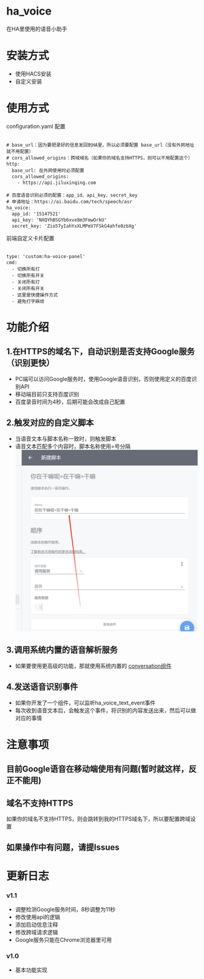 # ha_voice
在HA里使用的语音小助手

# 安装方式
 - 使用HACS安装
 - 自定义安装

# 使用方式

configuration.yaml 配置
```

# base_url：因为要把录好的信息发回到HA里，所以必须要配置 base_url（没有外网地址就不用配置）
# cors_allowed_origins：跨域域名（如果你的域名支持HTTPS，则可以不用配置这个）
http:
  base_url: 在外网使用时必须配置
  cors_allowed_origins:
    - https://api.jiluxinqing.com

# 百度语音识别必须的配置：app_id、api_key、secret_key
# 申请地址：https://ai.baidu.com/tech/speech/asr
ha_voice:
  app_id: '15147521'
  api_key: 'NXQYhBSGYb6xve8m3FmwOrkU'
  secret_key: 'Zio57yIahYxXLMPmV7FSkG4ahfe0zbXg'

```

前端自定义卡片配置
```

type: 'custom:ha-voice-panel'
cmd:
  - 切换所有灯
  - 切换所有开关
  - 关闭所有灯
  - 关闭所有开关
  - 这里是快捷操作方式
  - 避免打字麻烦

```

# 功能介绍

## 1.在HTTPS的域名下，自动识别是否支持Google服务（识别更快）
- PC端可以访问Google服务时，使用Google语音识别，否则使用定义的百度识别API
- 移动端目前只支持百度识别
- 百度录音时间为4秒，后期可能会改成自己配置

## 2.触发对应的自定义脚本
- 当语音文本与脚本名称一致时，则触发脚本
- 语音文本匹配多个内容时，脚本名称使用=号分隔
![选择媒体插件](./screenshorts/1.png)

## 3.调用系统内置的语音解析服务
- 如果要使用更高级的功能，那就使用系统内置的 [conversation组件](https://www.home-assistant.io/integrations/conversation/)

## 4.发送语音识别事件
- 如果你开发了一个组件，可以监听ha_voice_text_event事件
- 每次收到语音文本后，会触发这个事件，将识别的内容发送出来，然后可以做对应的事情

# 注意事项

## 目前Google语音在移动端使用有问题(暂时就这样，反正不能用)

## 域名不支持HTTPS

如果你的域名不支持HTTPS，则会跳转到我的HTTPS域名下，所以要配置跨域设置

## 如果操作中有问题，请提Issues


# 更新日志

### v1.1
- 调整检测Google服务时间，8秒调整为11秒
- 修改使用api的逻辑
- 添加启动信息注释
- 修改跨域请求逻辑
- Google服务只能在Chrome浏览器里可用

### v1.0
- 基本功能实现